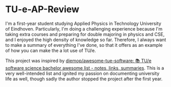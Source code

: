 # TU-e-AP-Review
I'm a first-year student studying Applied Physics in Technology University of Eindhoven. Particularly, I'm doing a challenging experience because I'm taking extra courses and preparing for double majoring in physics and CSE, and I enjoyed the high density of knowledge so far. Therefore, I always want to make a summary of everything I've done, so that it offers as an example of how you can make the a lot use of TU/e.

This project was inspired by [diemop/awesome-tue-software: 📚 TU/e software science bachelor awesome list - notes, links, summaries](https://github.com/diemop/awesome-tue-software). This is a very well-intended list and ignited my passion on documenting university life as well, though sadly the author stopped the project after the first year.

